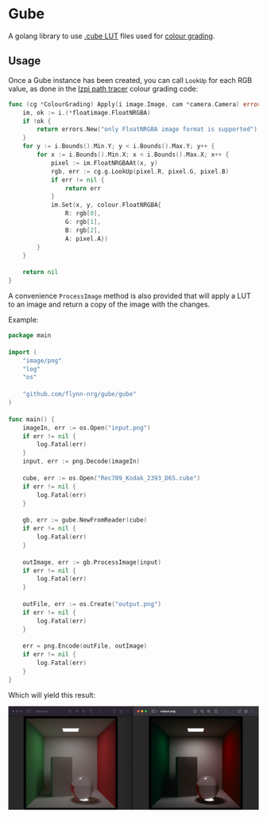 # Gube

A golang library to use [.cube LUT](https://en.wikipedia.org/wiki/3D_lookup_table) files used for [colour grading](https://en.wikipedia.org/wiki/Color_grading).

## Usage

Once a Gube instance has been created, you can call `LookUp` for each RGB value, as done in the [Izpi path tracer](https://gitlab.com/flynn-nrg/izpi) colour grading code:

```go
func (cg *ColourGrading) Apply(i image.Image, cam *camera.Camera) error {
	im, ok := i.(*floatimage.FloatNRGBA)
	if !ok {
		return errors.New("only FloatNRGBA image format is supported")
	}
	for y := i.Bounds().Min.Y; y < i.Bounds().Max.Y; y++ {
		for x := i.Bounds().Min.X; x < i.Bounds().Max.X; x++ {
			pixel := im.FloatNRGBAAt(x, y)
			rgb, err := cg.g.LookUp(pixel.R, pixel.G, pixel.B)
			if err != nil {
				return err
			}
			im.Set(x, y, colour.FloatNRGBA{
				R: rgb[0],
				G: rgb[1],
				B: rgb[2],
				A: pixel.A})
		}
	}

	return nil
}
```

A convenience `ProcessImage` method is also provided that will apply a LUT to an image and return a copy of the image with the changes.

Example:

```go
package main

import (
	"image/png"
	"log"
	"os"

	"github.com/flynn-nrg/gube/gube"
)

func main() {
	imageIn, err := os.Open("input.png")
	if err != nil {
		log.Fatal(err)
	}
	input, err := png.Decode(imageIn)

	cube, err := os.Open("Rec709_Kodak_2393_D65.cube")
	if err != nil {
		log.Fatal(err)
	}

	gb, err := gube.NewFromReader(cube)
	if err != nil {
		log.Fatal(err)
	}

	outImage, err := gb.ProcessImage(input)
	if err != nil {
		log.Fatal(err)
	}

	outFile, err := os.Create("output.png")
	if err != nil {
		log.Fatal(err)
	}

	err = png.Encode(outFile, outImage)
	if err != nil {
		log.Fatal(err)
	}
}
```

Which will yield this result:

![Comparison before and after applying the Rec709_Kodak_2393_D65 3D LUT](./images/lut_before_after.png "Cornell box with LUT applied")

